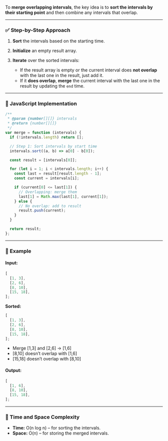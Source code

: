 To **merge overlapping intervals**, the key idea is to **sort the intervals by their starting point** and then combine any intervals that overlap.

---

### ✅ Step-by-Step Approach

1. **Sort** the intervals based on the starting time.
2. **Initialize** an empty result array.
3. **Iterate** over the sorted intervals:

   - If the result array is empty or the current interval does **not overlap** with the last one in the result, just add it.
   - If it **does overlap**, **merge** the current interval with the last one in the result by updating the `end` time.

---

### 🧠 JavaScript Implementation

```javascript
/**
 * @param {number[][]} intervals
 * @return {number[][]}
 */
var merge = function (intervals) {
  if (!intervals.length) return [];

  // Step 1: Sort intervals by start time
  intervals.sort((a, b) => a[0] - b[0]);

  const result = [intervals[0]];

  for (let i = 1; i < intervals.length; i++) {
    const last = result[result.length - 1];
    const current = intervals[i];

    if (current[0] <= last[1]) {
      // Overlapping: merge them
      last[1] = Math.max(last[1], current[1]);
    } else {
      // No overlap: add to result
      result.push(current);
    }
  }

  return result;
};
```

---

### 🔄 Example

#### Input:

```js
[
  [1, 3],
  [2, 6],
  [8, 10],
  [15, 18],
];
```

**Sorted:**

```js
[
  [1, 3],
  [2, 6],
  [8, 10],
  [15, 18],
];
```

- Merge \[1,3] and \[2,6] → \[1,6]
- \[8,10] doesn’t overlap with \[1,6]
- \[15,18] doesn’t overlap with \[8,10]

#### Output:

```js
[
  [1, 6],
  [8, 10],
  [15, 18],
];
```

---

### 🧩 Time and Space Complexity

- **Time:** O(n log n) – for sorting the intervals.
- **Space:** O(n) – for storing the merged intervals.
